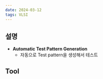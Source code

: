```yaml
---
date: 2024-03-12
tags: VLSI
---
```


## 설명

- **Automatic Test Pattern Generation**
	- 자동으로 Test pattern을 생성해서 테스트



## Tool

